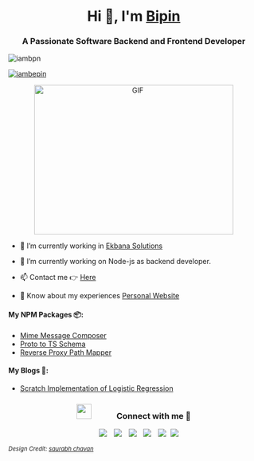 <h1 align="center">Hi 👋, I'm <a href="https://bipin-maharjan.com.np/" target="blank">Bipin</a></h1>
<h3 align="center">A Passionate Software Backend and Frontend Developer</h3>

<p align="left"> <img src="https://komarev.com/ghpvc/?username=iambpn&label=Profile%20views&color=0e75b6&style=flat" alt="iambpn" /> </p>

<p align="left"> <a href="https://twitter.com/iambepin" target="blank"><img src="https://img.shields.io/twitter/follow/iambepin?logo=twitter&style=for-the-badge" alt="iambepin" /></a> </p>

<div align="center">
  <a target="_blank" align="center">
    <img align="center" top="500" height="300" width="400" alt="GIF" src="https://media.giphy.com/media/SWoSkN6DxTszqIKEqv/giphy.gif">
  </a>
</div>
  
- 🔭 I’m currently working in <a href="https://www.ekbana.com/" target="blank">Ekbana Solutions</a> 

- 🌱 I’m currently working on Node-js as backend developer.

- 📫 Contact me 👉 <a href="mailto:bipinmhr10@gmail.com">Here</a>

- 📄 Know about my experiences <a href="https://bipin-maharjan.com.np/" target="blank">Personal Website</a>

<div>
	<h4>My NPM Packages 📦:</h4>
	<ul>
		<li>
			<a href="https://www.npmjs.com/package/mime_message_composer">Mime Message Composer</a>
		</li>
		<li>
			<a href="https://www.npmjs.com/package/proto_ts_schema">Proto to TS Schema</a>
		</li>
		<li>
			<a href="https://www.npmjs.com/package/reverse_proxy_pathmapper">Reverse Proxy Path Mapper</a>
		</li>
	</ul>
</div>

<div>
	<h4>My Blogs 📜:</h4>
	<ul>
		<li>
			<a href="https://bopon-maharjan.medium.com/scratch-implementation-of-logistic-regression-766461577d9f">Scratch Implementation of Logistic Regression</a>
		</li>
	</ul>
</div>

<h3 align="center" > <img src="https://media.giphy.com/media/iY8CRBdQXODJSCERIr/giphy.gif" width="30" height="30" style="margin-right: 50px;">Connect with me 🤝 </h3>

<p align="center">

 <div align="center"  class="icons-social" style="margin-left: 10px;">
        <a style="margin-left: 10px;"  target="_blank" href="https://www.linkedin.com/in/iambepin/">
			<img src="https://img.icons8.com/doodle/40/000000/linkedin--v2.png"></a>
        <a style="margin-left: 10px;" target="_blank" href="https://github.com/iambpn">
		<img src="https://img.icons8.com/doodle/40/000000/github--v1.png"></a>
		<a style="margin-left: 10px;" target="_blank" href="https://stackoverflow.com/users/10903596/bipin-maharjan?tab=profile">
				<img src="https://img.icons8.com/external-tal-revivo-color-tal-revivo/40/000000/external-stack-overflow-is-a-question-and-answer-site-for-professional-logo-color-tal-revivo.png"></a>
	   <a style="margin-left: 10px;" target="_blank" href="https://bopon-maharjan.medium.com/">
					<img src="https://img.icons8.com/external-tanah-basah-basic-outline-tanah-basah/40/000000/external-medium-social-media-tanah-basah-basic-outline-tanah-basah.png"></a>
		<a style="margin-left: 10px;" target="_blank" href="https://twitter.com/iambepin">
			<img src="https://img.icons8.com/doodle/40/000000/twitter-squared--v2.png" ></a>
		<a style="margin-left: 5px;" target="_blank" href="https://bipin-maharjan.com.np/">
					<img src="https://img.icons8.com/plasticine/40/000000/resume.png" ></a>
      </div>

</p>


<sub>*Design Credit: [saurabh chavan](https://github.com/100rabhcsmc)*</sub>
